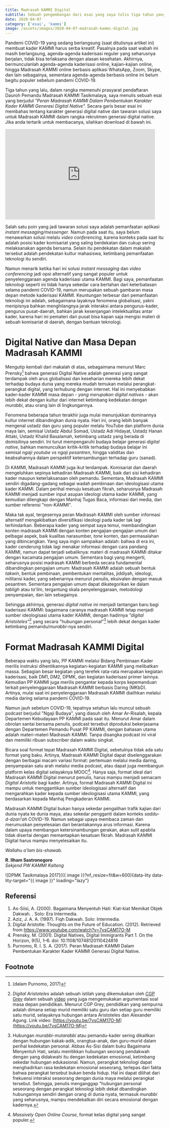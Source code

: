 ```yaml
---
title: Madrasah KAMMI Digital
subtitle: Sebuah pengembangan dari esai yang saya tulis tiga tahun yang lalu, untuk memenuhi persyaratan DPMK KAMMI Tasikmalaya.
date: 2020-04-07
category: ['esai', 'kammi']
image: /assets/images/2020-04-07-madrasah-kammi-digital.jpg
---
```


Pandemi COVID-19 yang sedang berlangsung (saat ditulisnya artikel ini) membuat kader KAMMI harus serba kreatif. Pasalnya pada saat wabah ini masih berlangsung, agenda-agenda kaderisasi reguler yang seharusnya berjalan, tidak bisa terlaksana dengan alasan kesehatan. Akhirnya, bermunculanlah agenda-agenda kaderisasi online, kajian-kajian online, hingga Madrasah KAMMI online berbasis aplikasi WhatsApp, Zoom, Skype, dan lain sebagainya, sementara agenda-agenda berbasis online ini belum begitu populer sebelum pandemi COVID-19.

Tiga tahun yang lalu, dalam rangka memenuhi prasyarat pendaftaran Dauroh Pemandu Madrasah KAMMI Tasikmalaya, saya menulis sebuah esai yang berjudul *"Peran Madrasah KAMMI Dalam Pembentukan Karakter Kader KAMMI Generasi Digital Native".* Secara garis besar esai ini membahas tentang karakter generasi digital native dan tawaran solusi saya untuk Madrasah KAMMI dalam rangka rekrutmen generasi digital native. Jika anda tertarik untuk membacanya, silahkan download di bawah ini.

<div class="videoWrapper">
    <iframe src="https://onedrive.live.com/embed?cid=3615CF7D1E6B8A56&resid=3615CF7D1E6B8A56%213330&authkey=AMvPbxk-ml8l0ys&em=2" width="476" height="288" frameborder="0" scrolling="no"></iframe>
</div>

Salah satu poin yang jadi tawaran solusi saya adalah pemanfaatan aplikasi *instant messaging/messenger*. Namun pada saat itu, saya belum menawarkan solusi melalu *video conferencing*, karena konteks pada saat itu adalah posisi kader komisariat yang saling berdekatan dan cukup sering melaksanakan agenda bersama. Selain itu pendekatan dalam makalah tersebut adalah pendekatan kultur mahasiswa, ketimbang pemanfaatan teknologi itu sendiri.

Namun menarik ketika hari ini solusi *instant messaging* dan *video conferencing* jadi opsi alternatif yang sangat populer untuk penyelenggaraan agenda kaderisasi utama KAMMI. Bagi saya, pemanfaatan teknologi seperti ini tidak hanya sekedar cara bertahan dari keterbatasan selama pandemi COVID-19, namun merupakan sebuah gambaran masa depan metode kaderisasi KAMMI. Keuntungan terbesar dari pemanfaatan teknologi ini adalah, sebagaimana layaknya fenomena globalisasi, yakni menipisnya bahkan menghilangnya jarak interaksi antara pengurus-kader, pengurus pusat-daerah, bahkan jarak kesenjangan intelektualitas antar kader, karena hari ini pemateri dari pusat bisa kapan saja mengisi materi di sebuah komisariat di daerah, dengan bantuan teknologi.

# Digital Native dan Masa Depan Madrasah KAMMI

Mengutip kembali dari makalah di atas, sebagaimana menurut Marc Prensky[^1] bahwa generasi Digital Native adalah generasi yang sangat terdampak oleh arus globalisasi dan keseharian mereka lebih dekat terhadap budaya dunia yang mereka mudah temukan melalui perangkat-perangkat digital, yang terhubung dengan internet. Hal ini menyebabkan kader-kader KAMMI masa depan - *yang merupakan digital natives* - akan lebih dekat dengan kultur dari internet ketimbang kedekatan dengan *murabbi*, atau orang lain di lingkungannya.

Fenomena beberapa tahun terakhir juga mulai menunjukkan dominannya kultur internet dibandingkan dunia nyata. Hari ini, orang lebih banyak mengenal ustadz dan guru yang populer melalu YouTube dan platform dunia maya lain, semisal Ustadz Abdul Somad, Ustadz Adi Hidayat, Ustadz Hanan Attaki, Ustadz Khalid Basalamah, ketimbang ustadz yang berada di domisilinya sendiri. Ini turut mempengaruhi budaya belajar generasi *digital native*, bahkan memunculkan kritik-kritik terhadap budaya belajar ini semisal *ngaji youtube vs ngaji pesantren*, hingga validitas dan keabsahannya dalam perspektif ketersambungan terhadap guru (sanad).

Di KAMMI, Madrasah KAMMI juga ikut terdampak. Komisariat dan daerah mengeluhkan sepinya kehadiran Madrasah KAMMI, baik dari sisi kehadiran kader maupun keterlaksanaan oleh pemandu. Sementara, Madrasah KAMMI sendiri digadang-gadang sebagai wadah pembinaan dan ideologisasi utama kader KAMMI. Dalam perihal menuju kesatuan fikrah, seharusnya Madrasah KAMMI menjadi sumber input asupan ideologi utama kader KAMMI, yang kemudian dilengkapi dengan Manhaj Tugas Baca, informasi dari media, dan sumber referensi "non-KAMMI".

Maka tak ayal, tergesernya peran Madrasah KAMMI oleh sumber informasi alternatif mengakibatkan diversifikasi ideologi pada kader tak lagi terhindarkan. Beberapa kader yang sempat saya temui, membandingkan konten madrasah KAMMI dengan konten pengajian-pengajian umum dari pelbagai aspek, baik kualitas narasumber, *tone* konten, dan permasalahan yang dibincangkan. Yang saya ingin sampaikan adalah: bahwa di era ini, kader cenderung tidak lagi menakar informasi dengan cara pandang KAMMI, namun dapat terjadi sebaliknya: materi di madrasah KAMMI ditakar dengan kacamata pengajian umum. Sementara bagi yang mengerti, seharusnya posisi madrasah KAMMI berbeda secara fundamental dibandingkan pengajian umum: Madrasah KAMMI adalah sebuah bentuk *takwin*, bentuk pembinaan, pembentukan mentalitas, jiddiyah, ideologi, militansi kader, yang sebenarnya menurut penulis, ekuivalen dengan masuk pesantren. Sementara pengajian umum dapat dikategorikan ke dalam *tabligh* atau *ta'lim*, tergantung skala penyelenggaraan, metodologi penyampaian, dan lain sebagainya.

Sehingga akhirnya, generasi *digital native* ini menjadi tantangan baru bagi kaderisasi KAMMI: bagaimana caranya madrasah KAMMI tetap menjadi sumber ideologisasi utama kader KAMMI, dengan hadirnya *"digital Aristoteles"*[^2] yang secara "hubungan personal"[^3] lebih dekat dengan kader ketimbang pemandu/*murabbi*-nya sendiri.

# Format Madrasah KAMMI Digital

Beberapa waktu yang lalu, PP KAMMI melalui Bidang Pembinaan Kader merilis instruksi dihentikannya kegiatan-kegiatan KAMMI yang melibatkan massa. Sebagian besar kegiatan yang terefek rata-rata merupakan kegiatan kaderisasi, baik DM1, DM2, DPMK, dan kegiatan kaderisasi primer lainnya. Kemudian PP KAMMI juga merilis pengantar kepada korps kepemanduan terkait penyelenggaraan Madrasah KAMMI berbasis Daring (MKbD). Artinya, mulai saat ini penyelenggaraan Madrasah KAMMI dialihkan melalui media daring selama pandemi COVID-19.

Namun jauh sebelum COVID-19, tepatnya setahun lalu muncul sebuah podcast berjudul "Ngaji Budaya", yang diasuh oleh Amar Ar-Risalah, kepala Departemen Kebudayaan PP KAMMI pada saat itu. Menurut Amar dalam obrolan santai bersama penulis, podcast tersebut diproduksi bekerjasama dengan Departemen Pemandu Pusat PP KAMMI, dengan bahasan utama adalah materi-materi Madrasah KAMMI. Tanpa disangka podcast ini viral dan memiliki ribuan subscriber dalam waktu singkat.

Bicara soal format tepat Madrasah KAMMI Digital, sebetulnya tidak ada satu format yang baku. Artinya, Madrasah KAMMI Digital dapat diselenggarakan dengan berbagai macam variasi format: pertemuan melalui media daring, penyampaian satu arah melalui media podcast, atau dapat juga membangun platform kelas digital selayaknya MOOC[^4]. Hanya saja, format ideal dari Madrasah KAMMI Digital menurut penulis, harus mampu menjadi semacam *Digital Aristotle* bagi kader. Artinya, format Madrasah KAMMI Digital ini mampu untuk menggantikan sumber ideologisasi alternatif dan mengarahkan kader kepada sumber ideologisasi utama KAMMI, yang berdasarkan kepada Manhaj Pengkaderan KAMMI.

Madrasah KAMMI Digital bukan hanya sekedar pengalihan trafik kajian dari dunia nyata ke dunia maya, atau sekedar pengganti dalam konteks *saddu-d-dzari'ah* COVID-19. Namun sebagai upaya membaca zaman dan merumuskan penyelesaian dari berantakannya arus informasi. Karena dalam upaya membangun ketersinambungan gerakan, akan sulit apabila tidak disertai dengan memantapkan kesatuan fikrah. Madrasah KAMMI Digital harus mampu menyelesaikan itu.

*Wallahu a'lam bis-shawab.*

**R. Ilham Sastronegoro**<br>
*Sekjend PW KAMMI Kalteng*

![DPMK Tasikmalaya 2017]({{ image }}?nf_resize=fit&w=600){data-lity data-lity-target="{{ image }}" loading="lazy"}

## Referensi

1. As-Siisi, A. (2000). Bagaimana Menyentuh Hati: Kiat-­kiat Memikat Objek Dakwah. . Solo: Era Intermedia.
2. Aziz, J. A. A. (1997). Fiqh Dakwah. Solo: Intermedia.
3. Digital Aristotle: Thoughts on the Future of Education. (2012). Retrieved from https://www.youtube.com/watch?v=7vsCAM17O-M
4. Prensky, M. (2001). Digital Natives, Digital Immigrants Part 1. On the Horizon, 9(5), 1–6. doi: 10.1108/10748120110424816
5. Purnomo, R. I. S. A. (2017). Peran Madrasah KAMMI Dalam Pembentukan Karakter Kader KAMMI Generasi Digital Native.

## Footnote

[^1]: (dalam Purnomo, 2017)
[^2]: *Digital Aristoteles* adalah sebuah istilah yang dikemukakan oleh [CGP Grey](https://www.youtube.com/channel/UC2C_jShtL725hvbm1arSV9w) dalam sebuah [video](https://youtu.be/7vsCAM17O-M) yang juga mengemukakan argumentasi soal masa depan pendidikan. Menurut CGP Grey, pendidikan yang sempurna adalah dimana setiap murid memiliki satu guru dan setiap guru memiliki satu murid, selayaknya hubungan antara Aristoteles dan Alexander Agung. Link video: [https://youtu.be/7vsCAM17O-M](https://youtu.be/7vsCAM17O-M)
[^3]: Hubungan *murabbi-mutarabbi* atau pemandu-kader sering dikaitkan dengan hubungan kakak-adik, orangtua-anak, dan guru-murid dalam perihal kedekatan personal. Abbas As-Sisi dalam buku Bagaimana Menyentuh Hati, selalu menitikkan hubungan seorang pendakwah dengan yang didakwahi itu dengan kedekatan emosional, ketimbang sekedar hubungan edukasional. Namun, perangkat teknologi dapat menghadirkan rasa kedekatan emosional seseorang, terlepas dari fakta bahwa perangkat tersebut bukan benda hidup. Hal ini dapat dilihat dari frekuensi interaksi seseorang dengan dunia maya melalui perangkat tersebut. Sehingga, penulis menganggap "hubungan personal seseorang dengan perangkat teknologi lebih dekat dbandingkan hubungannya sendiri dengan orang di dunia nyata, termasuk *murabbi* yang seharusnya, mampu mendekatkan diri secara emosional dengan kadernya.
[^4]: *Massively Open Online Course*, format kelas digital yang sangat populer.
